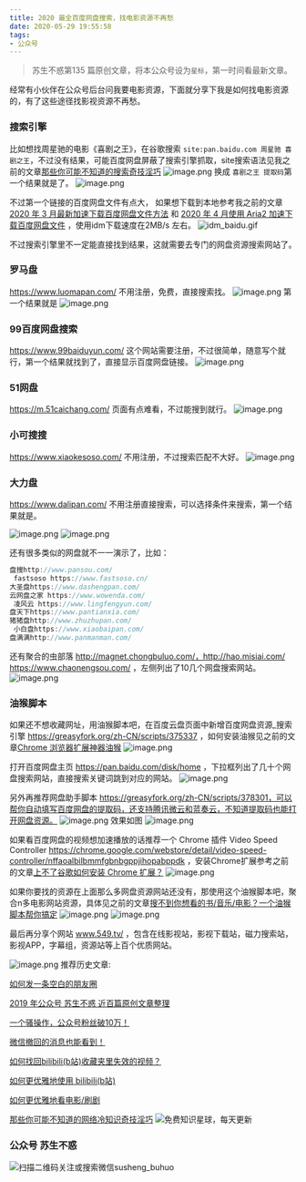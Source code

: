 ```yaml
---
title: 2020 最全百度网盘搜索，找电影资源不再愁
date: 2020-05-29 19:55:58
tags:
- 公众号
---
```

> 苏生不惑第135 篇原创文章，将本公众号设为`星标`，第一时间看最新文章。


经常有小伙伴在公众号后台问我要电影资源，下面就分享下我是如何找电影资源的，有了这些途径找影视资源不再愁。

### 搜索引擎
比如想找周星驰的电影《喜剧之王》，在谷歌搜索 `site:pan.baidu.com 周星驰 喜剧之王`，不过没有结果，可能百度网盘屏蔽了搜索引擎抓取，site搜索语法见我之前的文章[那些你可能不知道的搜索奇技淫巧](https://mp.weixin.qq.com/s/-5tZWfeWWa_E8jRCH0T_Cw)
![image.png](https://upload-images.jianshu.io/upload_images/23152173-1f15d940d07bacc8.png?imageMogr2/auto-orient/strip%7CimageView2/2/w/1240)
换成 `喜剧之王 提取码`第一个结果就是了。
![image.png](https://upload-images.jianshu.io/upload_images/23152173-6ae6467b751787ab.png?imageMogr2/auto-orient/strip%7CimageView2/2/w/1240)

不过第一个链接的百度网盘文件有点大， 如果想下载到本地参考我之前的文章 [2020 年 3 月最新加速下载百度网盘文件方法](https://mp.weixin.qq.com/s/4lumhFRxedfmnq2KLRkggA) 和 [2020 年 4 月使用 Aria2 加速下载百度网盘文件](https://mp.weixin.qq.com/s/ptskCvg_snSNTNQO3XRluA) ，使用idm下载速度在2MB/s  左右。
![idm_baidu.gif](https://upload-images.jianshu.io/upload_images/23152173-e423cf156344d158.gif?imageMogr2/auto-orient/strip)

不过搜索引擎里不一定能直接找到结果，这就需要去专门的网盘资源搜索网站了。
### 罗马盘
https://www.luomapan.com/  不用注册，免费，直接搜索找。
![image.png](https://upload-images.jianshu.io/upload_images/23152173-e662587734082fdc.png?imageMogr2/auto-orient/strip%7CimageView2/2/w/1240)
第一个结果就是
![image.png](https://upload-images.jianshu.io/upload_images/23152173-80c30156cd60d700.png?imageMogr2/auto-orient/strip%7CimageView2/2/w/1240)

### 99百度网盘搜索
https://www.99baiduyun.com/ 这个网站需要注册，不过很简单，随意写个就行，第一个结果就找到了，直接显示百度网盘链接。
![image.png](https://upload-images.jianshu.io/upload_images/23152173-cd5ce086b9c750c8.png?imageMogr2/auto-orient/strip%7CimageView2/2/w/1240)

### 51网盘
https://m.51caichang.com/ 页面有点难看，不过能搜到就行。
![image.png](https://upload-images.jianshu.io/upload_images/23152173-4aa13f599a4336eb.png?imageMogr2/auto-orient/strip%7CimageView2/2/w/1240)

### 小可搜搜
https://www.xiaokesoso.com/  不用注册，不过搜索匹配不大好。
![image.png](https://upload-images.jianshu.io/upload_images/23152173-1d754db94ddd3216.png?imageMogr2/auto-orient/strip%7CimageView2/2/w/1240)

### 大力盘
https://www.dalipan.com/ 不用注册直接搜索，可以选择条件来搜索，第一个结果就是。

![image.png](https://upload-images.jianshu.io/upload_images/23152173-d53a01cde274fdd6.png?imageMogr2/auto-orient/strip%7CimageView2/2/w/1240)
![image.png](https://upload-images.jianshu.io/upload_images/23152173-b480c60b2b5720a7.png?imageMogr2/auto-orient/strip%7CimageView2/2/w/1240)

还有很多类似的网盘就不一一演示了，比如：
```js
盘搜http://www.pansou.com/ 
 fastsoso https://www.fastsoso.cn/ 
大圣盘https://www.dashengpan.com/ 
云网盘之家 https://www.wowenda.com/
 凌风云 https://www.lingfengyun.com/
盘天下https://www.pantianxia.com/
猪猪盘http://www.zhuzhupan.com/
 小白盘https://www.xiaobaipan.com/
盘满满http://www.panmanman.com/
```

还有聚合的虫部落 http://magnet.chongbuluo.com/，http://hao.misiai.com/  https://www.chaonengsou.com/  ，左侧列出了10几个网盘搜索网站。
![image.png](https://upload-images.jianshu.io/upload_images/23152173-469ee9a94908496f.png?imageMogr2/auto-orient/strip%7CimageView2/2/w/1240)

### 油猴脚本
如果还不想收藏网址，用油猴脚本吧，在百度云盘页面中新增百度网盘资源_搜索引擎 https://greasyfork.org/zh-CN/scripts/375337 ，如何安装油猴见之前的文章[Chrome 浏览器扩展神器油猴](https://mp.weixin.qq.com/s/adJFh_9LH0N-vvvYaiQqXg)
![image.png](https://upload-images.jianshu.io/upload_images/17817191-13a21a16f96bfbba.png?imageMogr2/auto-orient/strip%7CimageView2/2/w/1240)

打开百度网盘主页 https://pan.baidu.com/disk/home ，下拉框列出了几十个网盘搜索网站，直接搜索关键词跳到对应的网站。
![image.png](https://upload-images.jianshu.io/upload_images/17817191-1a22648ef3c1f169.png?imageMogr2/auto-orient/strip%7CimageView2/2/w/1240)

另外再推荐网盘助手脚本 https://greasyfork.org/zh-CN/scripts/378301，可以帮你自动填写百度网盘的提取码，还支持腾讯微云和蓝奏云，不知道提取码也能打开网盘资源。
![image.png](https://upload-images.jianshu.io/upload_images/17817191-d8b1187abf2f4815.png?imageMogr2/auto-orient/strip%7CimageView2/2/w/1240)
效果如图
![image.png](https://upload-images.jianshu.io/upload_images/23152173-f248a0ee6e700adf.png?imageMogr2/auto-orient/strip%7CimageView2/2/w/1240)

如果看百度网盘的视频想加速播放的话推荐一个 Chrome 插件 Video Speed Controller
https://chrome.google.com/webstore/detail/video-speed-controller/nffaoalbilbmmfgbnbgppjihopabppdk  ，安装Chrome扩展参考之前的文章[上不了谷歌如何安装 Chrome 扩展？](https://mp.weixin.qq.com/s/xC9K_z7zpmAIEzUK6s1x3w)
![image.png](https://upload-images.jianshu.io/upload_images/17817191-7f4f01a750889a2b.png?imageMogr2/auto-orient/strip%7CimageView2/2/w/1240)


如果你要找的资源在上面那么多网盘资源网站还没有，那使用这个油猴脚本吧，聚合n多电影网站资源，具体见之前的文章[搜不到你想看的书/音乐/电影？一个油猴脚本帮你搞定](https://mp.weixin.qq.com/s/leF2Dn9XW6sIp1SkPBFthw)
![image.png](https://upload-images.jianshu.io/upload_images/17817191-2b141d7f565cbef9.png?imageMogr2/auto-orient/strip%7CimageView2/2/w/1240)
![image.png](https://upload-images.jianshu.io/upload_images/17817191-a1e485a1db6186e4.png?imageMogr2/auto-orient/strip%7CimageView2/2/w/1240)

最后再分享个网站 www.549.tv/ ，包含在线影视站，影视下载站，磁力搜索站，影视APP，字幕组，资源站等上百个优质网站。

![image.png](https://upload-images.jianshu.io/upload_images/23152173-888110715e369949.png?imageMogr2/auto-orient/strip%7CimageView2/2/w/1240)
推荐历史文章:

[如何发一条空白的朋友圈](https://mp.weixin.qq.com/s/Xz1m-mqtCcBF_4hmGCpkUQ)

[2019 年公众号 苏生不惑 近百篇原创文章整理](https://mp.weixin.qq.com/s/Lm4l_aPCSXymUGcqO_Yf3g)

[一个骚操作，公众号粉丝破10万！](https://mp.weixin.qq.com/s/0AJUFviGMYOMirdn1KDonA)

[微信撤回的消息也能看到！](https://mp.weixin.qq.com/s/PTRAREoFRfOJqOUlMCWhbQ)

[如何找回bilibili(b站)收藏夹里失效的视频？](https://mp.weixin.qq.com/s/i53iORP49o_4eRGGQEthsg)

[如何更优雅地使用 bilibili(b站)](https://mp.weixin.qq.com/s/a_lxHOQVA9RR_dYyzr56Gw)

[如何更优雅地看电影/刷剧](https://mp.weixin.qq.com/s/ksElusubk3s7dKtAqI4HKg)

[那些你可能不知道的网络冷知识奇技淫巧](https://mp.weixin.qq.com/s/-p-RZLh8ovNiCYv6YQkbrw)
![免费知识星球，每天更新](https://upload-images.jianshu.io/upload_images/17817191-9d41aa25edcd25c4.png?imageMogr2/auto-orient/strip%7CimageView2/2/w/1240)

### 公众号 苏生不惑
 ![扫描二维码关注或搜索微信susheng_buhuo](https://upload-images.jianshu.io/upload_images/17817191-6e0079f95d4c0338.jpg?imageMogr2/auto-orient/strip%7CimageView2/2/w/1240)